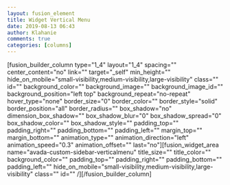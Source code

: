 ```yaml
---
layout: fusion_element
title: Widget Vertical Menu
date: 2019-08-13 06:43
author: Klahanie
comments: true
categories: [columns]
---
```

[fusion_builder_column type="1_4" layout="1_4" spacing="" center_content="no" link="" target="_self" min_height="" hide_on_mobile="small-visibility,medium-visibility,large-visibility" class="" id="" background_color="" background_image="" background_image_id="" background_position="left top" background_repeat="no-repeat" hover_type="none" border_size="0" border_color="" border_style="solid" border_position="all" border_radius="" box_shadow="no" dimension_box_shadow="" box_shadow_blur="0" box_shadow_spread="0" box_shadow_color="" box_shadow_style="" padding_top="" padding_right="" padding_bottom="" padding_left="" margin_top="" margin_bottom="" animation_type="" animation_direction="left" animation_speed="0.3" animation_offset="" last="no"][fusion_widget_area name="avada-custom-sidebar-verticalmenu" title_size="" title_color="" background_color="" padding_top="" padding_right="" padding_bottom="" padding_left="" hide_on_mobile="small-visibility,medium-visibility,large-visibility" class="" id="" /][/fusion_builder_column]
